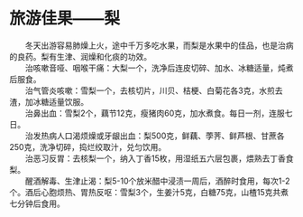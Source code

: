 # 旅游佳果——梨  

&emsp;&emsp;冬天出游容易肺燥上火，途中千万多吃水果，而梨是水果中的佳品，也是治病的良药。梨有生津、润燥和化痰的功效。  
&emsp;&emsp;治咳嗽音哑、咽喉干痛：大梨一个，洗净后连皮切碎、加水、冰糖适量，炖煮后服食。  
&emsp;&emsp;治气管炎咳嗽：雪梨一个，去核切片，川贝、桔梗、白菊花各3克，水煎去渣，加冰糖适量饮服。  
&emsp;&emsp;治鼻出血：雪梨2个，藕节12克，瘦猪肉60克，加水煮食。每日一剂，连服七日。  
&emsp;&emsp;治发热病人口渴烦燥或牙龈出血：梨500克，鲜藕、荸荠、鲜芦根、甘蔗各250克，洗净切碎，捣烂绞取汁，兑匀饮用。  
&emsp;&emsp;治恶习反胃：去核梨一个，纳入丁香15枚，用湿纸五六层包裹，煨熟去丁香食梨。  
&emsp;&emsp;醒酒解毒、生津止渴：梨5-10个放米醋中浸渍一周后，酒醉时食用，每次1-2个。酒后心胞烦热、胃热反呕：雪梨3个，生姜汁5克，白糖75克，山楂15克共煮七分钟后食用。 